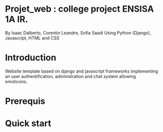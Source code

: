 # Projet_web : college project ENSISA 1A IR.

By Isaac Dalberto, Corentin Leandre, Sofia Saadi
Using Python (Django), Javascript, HTML and CSS

# Introduction
Website template based on django and javascript frameworks implementing an user authentification, administration and chat system allowing emoticons. 

# Prerequis
# Quick start

